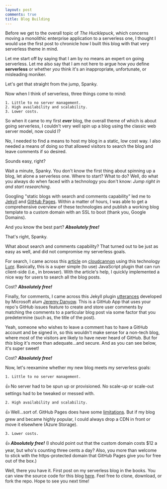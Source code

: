 ```yaml
---
layout: post
comments: true
title: Blog Building
---
```

Before we get to the overall topic of *The Hucklepuck*,
which concerns moving a monolithic enterprise application to a serverless one, 
I thought I would use the first post to chronicle 
how I built this blog with that very serverless theme in mind.

Let me start off by saying that I am by no means an expert on going serverless. 
Let me also say that I am not here to argue how *you* define **serverless** 
or whether *you* think it's an inappropriate, unfortunate, or misleading moniker.

Let's get that straight from the jump, Spanky.

Now when I think of serverless, three things come to mind:

    1. Little to no server management.
    2. High availability and scalability.
    3. Lower costs.

So when it came to my first ***ever*** blog, the overall theme of which is about going serverless, 
I couldn't very well spin up a blog using the classic web server model, now could I?

No, I needed to find a means to host my blog in a static, low cost way. 
I also needed a means of doing so that allowed visitors to search the blog and leave comments if so desired.

Sounds easy, right?

Wait a minute, Spanky. You don't know the first thing about spinning up a blog, let alone a serverless one. 
Where to start? What to do? Well, do what you always do when faced with a technology you don't know: 
*Jump right in and start researching*.

Googling "static blogs with search and comments capability" led me to [Jekyll](https://jekyllrb.com/) 
and [GitHub Pages](https://pages.github.com/). Within a matter of hours, 
I was able to get a comprehensive overview of these technologies 
and publish a working blog template to a custom domain with an SSL to boot (thank you, Google Domains).

And you know the best part? ***Absolutely free!***

That's right, Spanky.

What about search and comments capability? That turned out to be just as easy as well, 
and did not compromise my serverless goals.

For search, I came across this [article](https://learn.cloudcannon.com/jekyll/jekyll-search-using-lunr-js/) 
on [cloudcannon](https://learn.cloudcannon.com/) using this technology [Lunr](https://lunrjs.com/). 
Basically, this is a super simple (to use) JavaScript plugin that can run client-side (i.e., in browser). 
With the article's help, I quickly implemented a nice way for users to search all the blog posts.

Cost? ***Absolutely free!***

Finally, for comments, I came across this Jekyll plugin [utterances](https://utteranc.es/) developed by 
Microsoft alum [Jeremy Danyow](https://github.com/jdanyow/). This is a GitHub App that uses your repo's GitHub 
issues feature to create and store user comments by matching the comments to a particular blog post via some factor that you 
predetermine (such as, the title of the post). 

Yeah, someone who wishes to leave a comment has to have a GitHub account and be signed in, 
so this wouldn't make sense for a non-tech blog, where most of the visitors are likely to have never heard of GitHub. 
But for *this* blog it's more than adequate...and secure. And as you can see below, it's super sweet!

Cost? ***Absolutely free!***

Now, let's reexamine whether my new blog meets my serverless goals:

    1. Little to no server management.

:+1: No server had to be spun up or provisioned. No scale-up or scale-out settings had to be tweaked or messed with.

    2. High availability and scalability.

:+1: Well...sort of. GitHub Pages does have some 
[limitations](https://help.github.com/en/github/working-with-github-pages/about-github-pages#guidelines-for-using-github-pages). 
But if my blog grew and became highly popular, I could always drop a CDN in front or move it elsewhere (Azure Storage).
    
    3. Lower costs.

:+1: ***Absolutely free!*** (I should point out that the custom domain costs $12 a year, but who's counting three cents a day? 
Also, you more than welcome to stick with the https-protected domain that GitHub Pages give you for free out of the box.)

Well, there you have it. First post on my serverless blog in the books. You can view the source code for this blog 
[here](https://github.com/allan-mobley-jr/hucklepuck/). Feel free to clone, download, or fork the repo. Hope to see you next time!